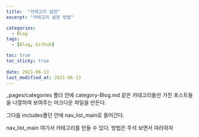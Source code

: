 ```yaml
---
title:  "카테고리 설정"
excerpt: "카테고리 설정 방법"

categories:
  - Blog
tags:
  - [Blog, Github]

toc: true
toc_sticky: true
 
date: 2021-06-13
last_modified_at: 2021-06-13
---
```


_pages/categories 폴더 안에 category-Blog.md 같은 카테고리들만 가진 포스트들을 나열하여 보여주는 마크다운 파일을 만든다.

그다음 includes폴던 안에 nav_list_main로 들어간다.

nav_list_main 여기서 카테고리를 만들 수 있다. 방법은 주석 보면서 따라하자